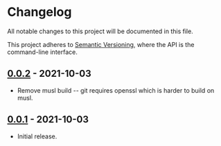 # Changelog

All notable changes to this project will be documented in this file.

This project adheres to [Semantic Versioning](https://semver.org), where the API is the command-line interface.

## [0.0.2] - 2021-10-03

- Remove musl build -- git requires openssl which is harder to build on musl.

[0.0.1]: https://github.com/sunshowers/cargo-search2/releases/tag/0.0.2

## [0.0.1] - 2021-10-03

- Initial release.

[0.0.2]: https://github.com/sunshowers/cargo-search2/releases/tag/0.0.2
[0.0.1]: https://github.com/sunshowers/cargo-search2/releases/tag/0.0.1
